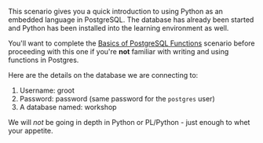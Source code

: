 This scenario gives you a quick introduction to using Python as an embedded language in PostgreSQL. The database has already been started and Python has been installed into the learning environment as well. 

You'll want to complete the [Basics of PostgreSQL Functions](https://learn.crunchydata.com/postgresql-devel/courses/beyond-basics/basicfunctions) scenario before proceeding with this one if you're **not** familiar with writing and using functions in Postgres.

Here are the details on the database we are connecting to:
1. Username: groot
1. Password: password (same password for the `postgres` user)
1. A database named: workshop

We will _not_ be going in depth in Python or PL/Python - just enough to whet your appetite.

